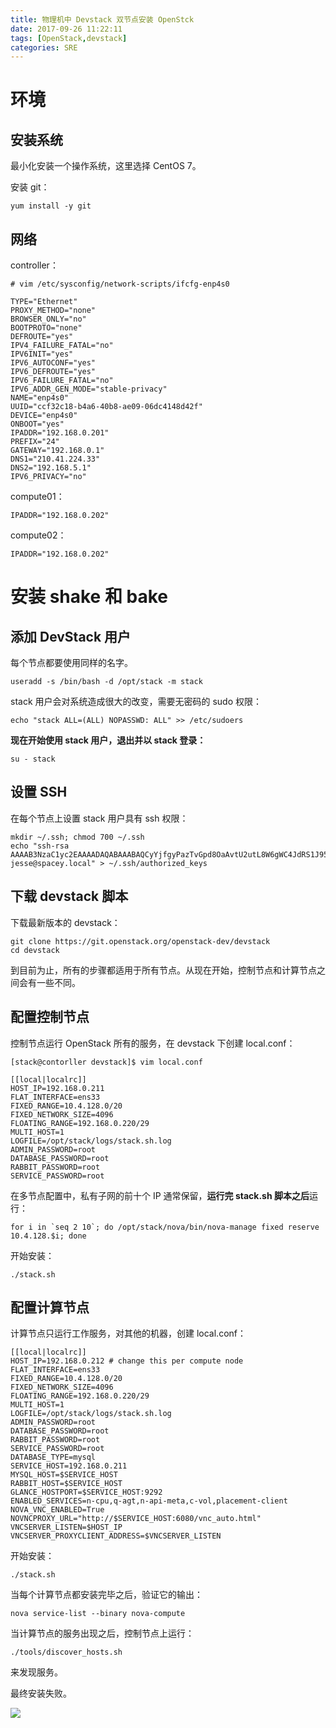 ```yaml
---
title: 物理机中 Devstack 双节点安装 OpenStck
date: 2017-09-26 11:22:11
tags: [OpenStack,devstack]
categories: SRE
---
```


# 环境

## 安装系统

最小化安装一个操作系统，这里选择 CentOS 7。



安装 git：

```shell
yum install -y git
```

## 网络

controller：

```shell
# vim /etc/sysconfig/network-scripts/ifcfg-enp4s0

TYPE="Ethernet"
PROXY_METHOD="none"
BROWSER_ONLY="no"
BOOTPROTO="none"
DEFROUTE="yes"
IPV4_FAILURE_FATAL="no"
IPV6INIT="yes"
IPV6_AUTOCONF="yes"
IPV6_DEFROUTE="yes"
IPV6_FAILURE_FATAL="no"
IPV6_ADDR_GEN_MODE="stable-privacy"
NAME="enp4s0"
UUID="ccf32c18-b4a6-40b8-ae09-06dc4148d42f"
DEVICE="enp4s0"
ONBOOT="yes"
IPADDR="192.168.0.201"
PREFIX="24"
GATEWAY="192.168.0.1"
DNS1="210.41.224.33"
DNS2="192.168.5.1"
IPV6_PRIVACY="no"
```

compute01：

```shell
IPADDR="192.168.0.202"
```

compute02：

```shell
IPADDR="192.168.0.202"
```

# 安装 shake 和 bake

## 添加 DevStack 用户

每个节点都要使用同样的名字。

```shell
useradd -s /bin/bash -d /opt/stack -m stack
```

stack 用户会对系统造成很大的改变，需要无密码的 sudo 权限：

```shell
echo "stack ALL=(ALL) NOPASSWD: ALL" >> /etc/sudoers
```

**现在开始使用 stack 用户，退出并以 stack 登录：**

```shell
su - stack
```

## 设置 SSH

在每个节点上设置 stack 用户具有 ssh 权限：

```
mkdir ~/.ssh; chmod 700 ~/.ssh
echo "ssh-rsa AAAAB3NzaC1yc2EAAAADAQABAAABAQCyYjfgyPazTvGpd8OaAvtU2utL8W6gWC4JdRS1J95GhNNfQd657yO6s1AH5KYQWktcE6FO/xNUC2reEXSGC7ezy+sGO1kj9Limv5vrvNHvF1+wts0Cmyx61D2nQw35/Qz8BvpdJANL7VwP/cFI/p3yhvx2lsnjFE3hN8xRB2LtLUopUSVdBwACOVUmH2G+2BWMJDjVINd2DPqRIA4Zhy09KJ3O1Joabr0XpQL0yt/I9x8BVHdAx6l9U0tMg9dj5+tAjZvMAFfye3PJcYwwsfJoFxC8w/SLtqlFX7Ehw++8RtvomvuipLdmWCy+T9hIkl+gHYE4cS3OIqXH7f49jdJf jesse@spacey.local" > ~/.ssh/authorized_keys
```

## 下载 devstack 脚本

下载最新版本的 devstack：

```shell
git clone https://git.openstack.org/openstack-dev/devstack
cd devstack
```

到目前为止，所有的步骤都适用于所有节点。从现在开始，控制节点和计算节点之间会有一些不同。

## 配置控制节点

控制节点运行 OpenStack 所有的服务，在 devstack 下创建 local.conf：

```shell 
[stack@contorller devstack]$ vim local.conf

[[local|localrc]]
HOST_IP=192.168.0.211
FLAT_INTERFACE=ens33
FIXED_RANGE=10.4.128.0/20
FIXED_NETWORK_SIZE=4096
FLOATING_RANGE=192.168.0.220/29
MULTI_HOST=1
LOGFILE=/opt/stack/logs/stack.sh.log
ADMIN_PASSWORD=root
DATABASE_PASSWORD=root
RABBIT_PASSWORD=root
SERVICE_PASSWORD=root
```

在多节点配置中，私有子网的前十个 IP 通常保留，**运行完 stack.sh 脚本之后**运行：

```shell
for i in `seq 2 10`; do /opt/stack/nova/bin/nova-manage fixed reserve 10.4.128.$i; done
```

开始安装：

```shell
./stack.sh
```

## 配置计算节点

计算节点只运行工作服务，对其他的机器，创建 local.conf：

```shell
[[local|localrc]]
HOST_IP=192.168.0.212 # change this per compute node
FLAT_INTERFACE=ens33
FIXED_RANGE=10.4.128.0/20
FIXED_NETWORK_SIZE=4096
FLOATING_RANGE=192.168.0.220/29
MULTI_HOST=1
LOGFILE=/opt/stack/logs/stack.sh.log
ADMIN_PASSWORD=root
DATABASE_PASSWORD=root
RABBIT_PASSWORD=root
SERVICE_PASSWORD=root
DATABASE_TYPE=mysql
SERVICE_HOST=192.168.0.211
MYSQL_HOST=$SERVICE_HOST
RABBIT_HOST=$SERVICE_HOST
GLANCE_HOSTPORT=$SERVICE_HOST:9292
ENABLED_SERVICES=n-cpu,q-agt,n-api-meta,c-vol,placement-client
NOVA_VNC_ENABLED=True
NOVNCPROXY_URL="http://$SERVICE_HOST:6080/vnc_auto.html"
VNCSERVER_LISTEN=$HOST_IP
VNCSERVER_PROXYCLIENT_ADDRESS=$VNCSERVER_LISTEN
```

开始安装：

```shell
./stack.sh
```

当每个计算节点都安装完毕之后，验证它的输出：

```shell
nova service-list --binary nova-compute
```

当计算节点的服务出现之后，控制节点上运行：

```shell
./tools/discover_hosts.sh
```

来发现服务。

最终安装失败。

![](http://ww1.sinaimg.cn/large/c552abe7ly1fke5nqi54cj20p602dt8q.jpg)

